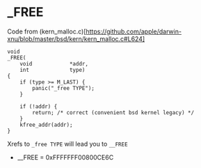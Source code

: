 # _FREE

Code from (kern_malloc.c)[https://github.com/apple/darwin-xnu/blob/master/bsd/kern/kern_malloc.c#L624]
~~~
void
_FREE(
	void            *addr,
	int             type)
{
	if (type >= M_LAST) {
		panic("_free TYPE");
	}

	if (!addr) {
		return; /* correct (convenient bsd kernel legacy) */
	}
	kfree_addr(addr);
}
~~~

Xrefs to `_free TYPE` will lead you to `__FREE`

- __FREE = 0xFFFFFFF00800CE6C